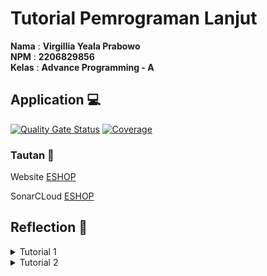 # Tutorial Pemrograman Lanjut 
**Nama** : **Virgillia Yeala Prabowo** <br/>
**NPM** : **2206829856** <br/>
**Kelas** : **Advance Programming - A**

## Application 💻
[![Quality Gate Status](https://sonarcloud.io/api/project_badges/measure?project=irgilliayeala_eshop&metric=alert_status)](https://sonarcloud.io/summary/new_code?id=irgilliayeala_eshop)
[![Coverage](https://sonarcloud.io/api/project_badges/measure?project=irgilliayeala_eshop&metric=coverage)](https://sonarcloud.io/summary/new_code?id=irgilliayeala_eshop)

### Tautan 🔗
Website [ESHOP](https://eshop-yeala-yela.koyeb.app/)

SonarCLoud [ESHOP](https://sonarcloud.io/summary/new_code?id=irgilliayeala_eshop)

## Reflection 📙
<details>
<summary>Tutorial 1</summary>
  
## Reflection 1
Dalam mengembangkan fitur delete dan edit, saya dengan senang hati melaporkan bahwa implementasi kode saya memenuhi standar clean code yang telah dipelajari sebelumnya. Dari penamaan efisien hingga penanganan kesalahan yang tepat, fokus saya adalah menciptakan kode yang mudah dipahami dan dipelihara.

Namun, selama pengembangan fitur delete, saya menghadapi tantangan terkait integrasi anotasi `@DeleteMapping` pada controller dengan Thymeleaf. Meskipun saya telah menambahkan atribut `th:method="delete"` pada HTML, Thymeleaf sulit mendeteksi metode DELETE karena kebanyakan mendukung hanya GET dan POST.

Setelah penyelidikan lebih lanjut, saya menyadari bahwa Thymeleaf sebenarnya mendukung berbagai metode HTTP, termasuk DELETE. Tantangan yang saya hadapi lebih terkait dengan konfigurasi server dan kontroler Spring. Saya menemukan solusi dengan menambahkan konfigurasi `spring.mvc.hiddenmethod.filter.enabled=true` di berkas `application.properties`, meskipun penting untuk memastikan server dan kontroler mendukung metode DELETE secara benar.

## Reflection 2
Setelah menulis unit test, saya merasa sebagian besar lebih tenang dan percaya diri dengan hasilnya, sekitar 70%. Namun, ada sekitar 30% dari perasaan saya yang masih meragukan bahwa unit test yang sudah saya kerjakan mungkin belum cukup untuk memverifikasi program dengan sempurna. Saya menyadari bahwa tidak ada jumlah unit test yang pasti harus dibuat dalam sebuah kelas, dan walaupun saya telah mempelajari tentang code coverage, memiliki 100% code coverage pun tidak menjamin bahwa tidak akan ada bug atau kesalahan dalam kode. Meskipun demikian, tingkat code coverage yang tinggi tetap merupakan indikator yang baik untuk kualitas kode, meskipun masih perlu dipertimbangkan dengan cermat.

Setelah saya meninjau kode dari file `CreateProductFunctionalTest.java` yang telah saya kerjakan, saya menyadari bahwa ada beberapa bagian yang kurang menerapkan prinsip clean code. Salah satu contohnya adalah adanya duplikasi kode dalam metode `simulation_createProduct_isCorrect()`, di mana logika yang sama diulang beberapa kali. Hal ini dapat menyebabkan kesulitan dalam pemeliharaan kode, karena jika ada perubahan pada setup atau variabel instance, kita harus memperbarui semua tempat di mana kode tersebut diduplikasi. Solusinya mungkin adalah dengan mengekstrak bagian-bagian tersebut ke dalam metode bantuan yang dapat digunakan kembali, sehingga dapat mengurangi duplikasi kode dan membuat kode menjadi lebih bersih dan mudah dipelihara. Dengan cara ini, kita dapat meningkatkan kebersihan dan kualitas kode serta mempermudah pemeliharaan kode di masa mendatang.

</details>

<details>
<summary>Tutorial 2</summary>

## Reflection 1
Selama proses deployment ke branch utama, saya menghadapi masalah dengan kualitas kode yang menyebabkan kesalahan pada aplikasi web setelah di-deploy. Kesalahan yang muncul adalah "WhiteLabel Error Page", yang menunjukkan ada masalah dengan pemetaan controller di aplikasi. Setelah investigasi lebih lanjut melalui log dan event di platform PaaS koyeb.com, saya menemukan bahwa masalah tersebut disebabkan oleh sistem file yang bersifat case-sensitive, yang tidak konsisten dengan penamaan file controller untuk halaman produk dan beranda.

Mengingat pentingnya penamaan file yang konsisten dalam pengembangan aplikasi, terutama ketika bekerja dengan sistem yang case-sensitive, strategi yang saya ambil adalah melakukan normalisasi penamaan file. Saya memastikan bahwa semua referensi ke file dalam kode sumber mengikuti konvensi yang sama dan konsisten dalam penggunaan huruf besar dan kecil. Setelah menyesuaikan penamaan file yang case-sensitive tersebut, saya melakukan commit perubahan ini dan mengepush ulang ke branch utama.
  
## Reflection 2
Melalui pengalaman langsung saya dalam menerapkan `CI/CD` di kelas, serta evaluasi mendalam terhadap modul tutorial yang diberikan, saya memiliki keyakinan bahwa alur kerja CI/CD yang saya rancang sudah diimplementasikan dengan efektif. Berikut alasan saya :

1. Setiap perubahan kode yang saya commit dan push ke branch di repositori, langsung dilakukan *suite tes* secara otomatis . Hal ini memastikan kode yang terintegrasi tidak terdapat kesalahan atau error, sehingga mengurangi risiko masalah pada *base code* yang ada.

2. Keberadaan *pipeline deployment* membantu perubahan yang berhasil melewati tes otomatis segera diterapkan ke lingkungan produksi, termasuk penerapan skor dan analisis kualitas kode melalui **SonarCloud**. Selain itu, layanan PaaS seperti **Koyeb** juga terintegrasi ke dalam alur kerja ini, menandakan bahwa implementasi saya mencakup aspek-aspek penting dari *delivery code* hingga ke tahap produksi.

3. Proses *deployment* ke platform PaaS **Koyeb** memungkinkan rilis fitur baru yang lancar tanpa perlu melakukan konfigurasi atau perbaikan yang rumit secara manual.

Semua ini menegaskan bahwa kami telah berhasil mengadopsi prinsip-prinsip CI/CD dengan baik, memastikan bahwa aplikasi kami dapat berkembang secara dinamis dan responsif terhadap perubahan kebutuhan pengembangan serta ekspektasi pengguna.

</details>

